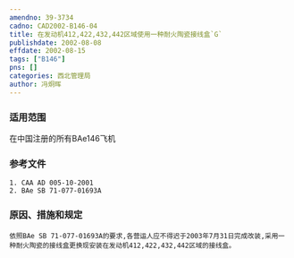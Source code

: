 ```yaml
---
amendno: 39-3734  
cadno: CAD2002-B146-04  
title: 在发动机412,422,432,442区域使用一种耐火陶瓷接线盒`G`  
publishdate: 2002-08-08  
effdate: 2002-08-15  
tags: ["B146"]  
pns: []  
categories: 西北管理局  
author: 冯炯晖  
---
```

  
### 适用范围  
在中国注册的所有BAe146飞机  
  
<!--more-->  
### 参考文件  
    1. CAA AD 005-10-2001  
    2. BAe SB 71-077-01693A  
  
### 原因、措施和规定  
    依照BAe SB 71-077-01693A的要求,各营运人应不得迟于2003年7月31日完成改装,采用一种耐火陶瓷的接线盒更换现安装在发动机412,422,432,442区域的接线盒。  

